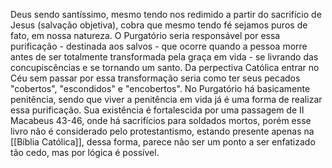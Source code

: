 Deus sendo santíssimo, mesmo tendo nos redimido a partir do sacrifício de Jesus (salvação objetiva), cobra que mesmo tendo fé sejamos puros de fato, em nossa natureza. O Purgatório seria responsável por essa purificação - destinada aos salvos - que ocorre quando a pessoa morre antes de ser totalmente transformada pela graça em vida - se livrando das concupiscências e se tornando um santo. Da perpectiva Católica entrar no Céu sem passar por essa transformação seria como ter seus pecados "cobertos", "escondidos" e "encobertos". No Purgatório há basicamente penitência, sendo que viver a penitência em vida já é uma forma de realizar essa purificação. Sua existência é fortalescida por uma passagem de II Macabeus 43-46, onde há sacrifícios para soldados mortos, porém esse livro não é considerado pelo protestantismo, estando presente apenas na [[Bíblia Católica]], dessa forma, parece não ser um ponto a ser enfatizado tão cedo, mas por lógica é possível.